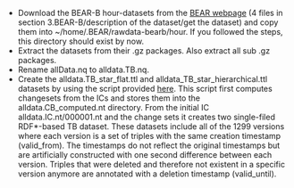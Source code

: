 * Download the BEAR-B hour-datasets from the [BEAR webpage](https://aic.ai.wu.ac.at/qadlod/bear.html) (4 files in section 3.BEAR-B/description of the dataset/get the dataset) and copy them into ~/home/.BEAR/rawdata-bearb/hour. If you followed the steps, this directory should exist by now.
* Extract the datasets from their .gz packages. Also extract all sub .gz packages.
* Rename allData.nq to alldata.TB.nq.
* Create the alldata.TB_star_flat.ttl  and alldata_TB_star_hierarchical.ttl datasets by using the script provided [here](https://github.com/GreenfishK/BEAR/blob/master/scripts/build_tb_rdf_star_datasets.py). This script first computes changesets from the ICs and stores them into the alldata.CB_computed.nt directory. From the initial IC alldata.IC.nt/000001.nt and the change sets it creates two single-filed RDF*-based TB dataset. These datasets include all of the 1299 versions where each version is a set of triples with the same creation timestamp (valid_from). The timestamps do not reflect the original timestamps but are artificially constructed with one second difference between each version. Triples that were deleted and therefore not existent in a specific version anymore are annotated with a deletion timestamp (valid_until).
